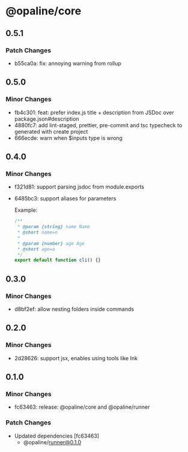 # @opaline/core

## 0.5.1

### Patch Changes

- b55ca0a: fix: annoying warning from rollup

## 0.5.0

### Minor Changes

- fb4c301: feat: prefer index.js title + description from JSDoc over package.json#description
- 4880fc7: add lint-staged, prettier, pre-commit and tsc typecheck to generated with create project
- 666ecde: warn when \$inputs type is wrong

## 0.4.0

### Minor Changes

- f321d81: support parsing jsdoc from module.exports
- 6485bc3: support aliases for parameters

  Example:

  ```js
  /**
   * @param {string} name Name
   * @short name=n
   *
   * @param {number} age Age
   * @short age=a
   */
  export default function cli() {}
  ```

## 0.3.0

### Minor Changes

- d8bf2ef: allow nesting folders inside commands

## 0.2.0

### Minor Changes

- 2d28626: support jsx, enables using tools like Ink

## 0.1.0

### Minor Changes

- fc63463: release: @opaline/core and @opaline/runner

### Patch Changes

- Updated dependencies [fc63463]
  - @opaline/runner@0.1.0
